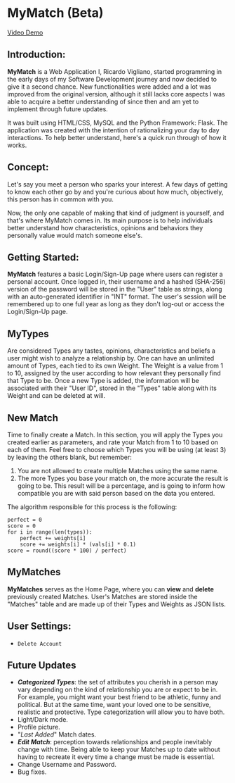 # MyMatch (Beta)

[Video Demo](https://youtu.be/rnXpGqrKWYI)

## Introduction:

**MyMatch** is a Web Application I, Ricardo Vigliano, started programming in the early days of my Software Development journey and now decided to give it a second chance. New functionalities were added and a lot was improved from the original version, although it still lacks core aspects I was able to acquire a better understanding of since then and am yet to implement through future updates. 

It was built using HTML/CSS, MySQL and the Python Framework: Flask. The application was created with the intention of rationalizing your day to day interactions. To help better understand, here's a quick run through of how it works.

## Concept:

Let's say you meet a person who sparks your interest. A few days of getting to know each other go by and you're curious about how much, objectively, this person has in common with you. 

Now, the only one capable of making that kind of judgment is yourself, and that's where MyMatch comes in. Its main purpose is to help individuals better understand how characteristics, opinions and behaviors they personally value would match someone else's.

## Getting Started:

**MyMatch** features a basic Login/Sign-Up page where users can register a personal account. Once logged in, their username and a hashed (SHA-256) version of the password will be stored in the "User" table as strings, along with an auto-generated identifier in "INT" format. The user's session will be remembered up to one full year as long as they don't log-out or access the Login/Sign-Up page.

## MyTypes

Are considered Types any tastes, opinions, characteristics and beliefs a user might wish to analyze a relationship by. One can have an unlimited amount of Types, each tied to its own Weight. The Weight is a value from 1 to 10, assigned by the user according to how relevant they personally find that Type to be. Once a new Type is added, the information will be associated with their "User ID", stored in the "Types" table along with its Weight and can be deleted at will.

## New Match

Time to finally create a Match. In this section, you will apply the Types you created earlier as parameters, and rate your Match from 1 to 10 based on each of them. Feel free to choose which Types you will be using (at least 3) by leaving the others blank, but remember: 

1. You are not allowed to create multiple Matches using the same name. 
2. The more Types you base your match on, the more accurate the result is going to be. This result will be a percentage, and is going to inform how compatible you are with said person based on the data you entered.

The algorithm responsible for this process is the following:

```
perfect = 0
score = 0
for i in range(len(types)):
    perfect += weights[i]
    score += weights[i] * (vals[i] * 0.1)
score = round((score * 100) / perfect)
```

## MyMatches

**MyMatches** serves as the Home Page, where you can **view** and **delete** previously created Matches. User's Matches are stored inside the "Matches" table and are made up of their Types and Weights as JSON lists.

## User Settings:

- ```Delete Account```

## Future Updates

- **_Categorized Types_**: the set of attributes you cherish in a person may vary depending on the kind of relationship you are or expect to be in. For example, you might want your best friend to be athletic, funny and political. But at the same time, want your loved one to be sensitive, realistic and protective. Type categorization will allow you to have both.
- Light/Dark mode.
- Profile picture.
- "_Last Added_" Match dates.
- _**Edit Match**_: perception towards relationships and people inevitably change with time. Being able to keep your Matches up to date without having to recreate it every time a change must be made is essential. 
- Change Username and Password.
- Bug fixes.
